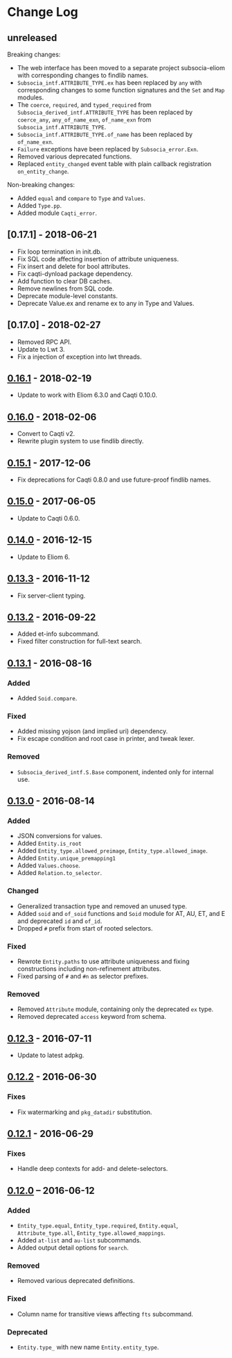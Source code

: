 # Change Log

## unreleased

Breaking changes:

- The web interface has been moved to a separate project subsocia-eliom with
  corresponding changes to findlib names.
- `Subsocia_intf.ATTRIBUTE_TYPE.ex` has been replaced by `any` with
  corresponding changes to some function signatures and the `Set` and `Map`
  modules.
- The `coerce`, `required`, and `typed_required` from
  `Subsocia_derived_intf.ATTRIBUTE_TYPE` has
  been replaced by `coerce_any`, `any_of_name_exn`, `of_name_exn` from
  `Subsocia_intf.ATTRIBUTE_TYPE`.
- `Subsocia_intf.ATTRIBUTE_TYPE.of_name` has been replaced by `of_name_exn`.
- `Failure` exceptions have been replaced by `Subsocia_error.Exn`.
- Removed various deprecated functions.
- Replaced `entity_changed` event table with plain callback registration
  `on_entity_change`.

Non-breaking changes:

- Added `equal` and `compare` to `Type` and `Values`.
- Added `Type.pp`.
- Added module `Caqti_error`.

## [0.17.1] - 2018-06-21

- Fix loop termination in init.db.
- Fix SQL code affecting insertion of attribute uniqueness.
- Fix insert and delete for bool attributes.
- Fix caqti-dynload package dependency.
- Add function to clear DB caches.
- Remove newlines from SQL code.
- Deprecate module-level constants.
- Deprecate Value.ex and rename ex to any in Type and Values.

## [0.17.0] - 2018-02-27

- Removed RPC API.
- Update to Lwt 3.
- Fix a injection of exception into lwt threads.

## [0.16.1] - 2018-02-19

- Update to work with Eliom 6.3.0 and Caqti 0.10.0.

## [0.16.0] - 2018-02-06

- Convert to Caqti v2.
- Rewrite plugin system to use findlib directly.

## [0.15.1] - 2017-12-06

- Fix deprecations for Caqti 0.8.0 and use future-proof findlib names.

## [0.15.0] - 2017-06-05

- Update to Caqti 0.6.0.

## [0.14.0] - 2016-12-15

- Update to Eliom 6.

## [0.13.3] - 2016-11-12

- Fix server-client typing.

## [0.13.2] - 2016-09-22

- Added et-info subcommand.
- Fixed filter construction for full-text search.

## [0.13.1] - 2016-08-16

### Added
- Added `Soid.compare`.

### Fixed
- Added missing yojson (and implied uri) dependency.
- Fix escape condition and root case in printer, and tweak lexer.

### Removed
- `Subsocia_derived_intf.S.Base` component, indented only for internal use.

## [0.13.0] - 2016-08-14

### Added
- JSON conversions for values.
- Added `Entity.is_root`
- Added `Entity_type.allowed_preimage`, `Entity_type.allowed_image`.
- Added `Entity.unique_premapping1`
- Added `Values.choose`.
- Added `Relation.to_selector`.

### Changed
- Generalized transaction type and removed an unused type.
- Added `soid` and `of_soid` functions and `Soid` module for AT, AU, ET, and
  E and deprecated `id` and `of_id`.
- Dropped `#` prefix from start of rooted selectors.

### Fixed
- Rewrote `Entity.paths` to use attribute uniqueness and fixing
  constructions including non-refinement attributes.
- Fixed parsing of `#` and `#n` as selector prefixes.

### Removed
- Removed `Attribute` module, containing only the deprecated `ex` type.
- Removed deprecated `access` keyword from schema.

## [0.12.3] - 2016-07-11
- Update to latest adpkg.

## [0.12.2] - 2016-06-30

### Fixes
- Fix watermarking and `pkg_datadir` substitution.

## [0.12.1] - 2016-06-29

### Fixes
- Handle deep contexts for add- and delete-selectors.

## [0.12.0] – 2016-06-12

### Added
- `Entity_type.equal`, `Entity_type.required`, `Entity.equal`,
  `Attribute_type.all`, `Entity_type.allowed_mappings`.
- Added `at-list` and `au-list` subcommands.
- Added output detail options for `search`.

### Removed
- Removed various deprecated definitions.

### Fixed
- Column name for transitive views affecting `fts` subcommand.

### Deprecated
- `Entity.type_` with new name `Entity.entity_type`.


[0.16.1]: https://github.com/paurkedal/subsocia/compare/0.16.0...0.16.1
[0.16.0]: https://github.com/paurkedal/subsocia/compare/0.15.1...0.16.0
[0.15.1]: https://github.com/paurkedal/subsocia/compare/0.15.0...0.15.1
[0.15.0]: https://github.com/paurkedal/subsocia/compare/0.14.0...0.15.0
[0.14.0]: https://github.com/paurkedal/subsocia/compare/0.13.3...0.14.0
[0.13.3]: https://github.com/paurkedal/subsocia/compare/0.13.2...0.13.3
[0.13.2]: https://github.com/paurkedal/subsocia/compare/0.13.1...0.13.2
[0.13.1]: https://github.com/paurkedal/subsocia/compare/0.13.0...0.13.1
[0.13.0]: https://github.com/paurkedal/subsocia/compare/0.12.3...0.13.0
[0.12.3]: https://github.com/paurkedal/subsocia/compare/0.12.2...0.12.3
[0.12.2]: https://github.com/paurkedal/subsocia/compare/0.12.1...0.12.2
[0.12.1]: https://github.com/paurkedal/subsocia/compare/0.12.0...0.12.1
[0.12.0]: https://github.com/paurkedal/subsocia/compare/0.11...0.12.0
